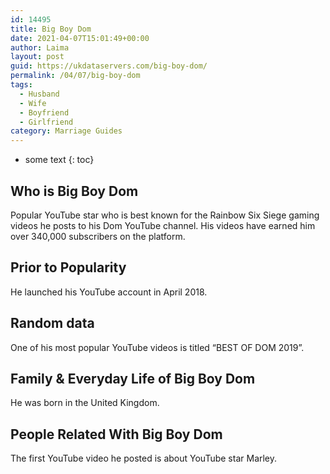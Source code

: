 ```yaml
---
id: 14495
title: Big Boy Dom
date: 2021-04-07T15:01:49+00:00
author: Laima
layout: post
guid: https://ukdataservers.com/big-boy-dom/
permalink: /04/07/big-boy-dom
tags:
  - Husband
  - Wife
  - Boyfriend
  - Girlfriend
category: Marriage Guides
---
```


* some text
{: toc}


## Who is Big Boy Dom
                  
                  
                  
Popular YouTube star who is best known for the Rainbow Six Siege gaming videos he posts to his Dom YouTube channel. His videos have earned him over 340,000 subscribers on the platform. 
                  
              
            
              
            
                
                
                
## Prior to Popularity
                  
                  
                  
He launched his YouTube account in April 2018. 
                  
              
            
              
            
                
                
                
## Random data
                  
                  
                  
One of his most popular YouTube videos is titled &#8220;BEST OF DOM 2019&#8221;. 
                  
              
            
              
            
                
                
                
## Family & Everyday Life of Big Boy Dom
                  
                  
                  
He was born in the United Kingdom.
                  
              
            
              
            
                
                
                
## People Related With Big Boy Dom
                  
                  
                  
The first YouTube video he posted is about YouTube star Marley. 
                  
              
            
              
            
                
              
            
              
              
            
            
              
            
          
          
          
